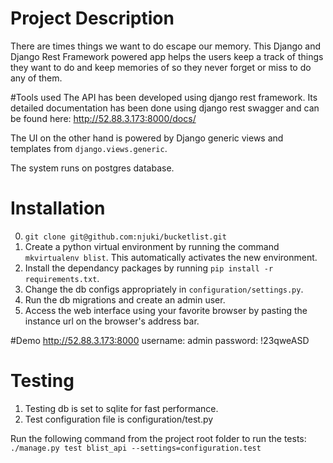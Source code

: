 # Project Description
There are times things we want to do escape our memory. This Django and Django Rest Framework powered app helps the users keep a track of things they want to do and keep memories of so they never forget or miss to do any of them.

#Tools used
The API has been developed using django rest framework. Its detailed documentation has been done using django rest swagger and can be found here:
http://52.88.3.173:8000/docs/

The UI on the other hand is powered by Django generic views and templates from `django.views.generic`.

The system runs on postgres database.

# Installation
0. `git clone git@github.com:njuki/bucketlist.git`
1. Create a python virtual environment by running the command `mkvirtualenv blist`. This automatically activates the new environment.
2. Install the dependancy packages by running `pip install -r requirements.txt`.
3. Change the db configs appropriately in `configuration/settings.py`.
3. Run the db migrations and create an admin user.
4. Access the web interface using your favorite browser by pasting the instance url on the browser's address bar.

#Demo
http://52.88.3.173:8000
username: admin
password: !23qweASD

# Testing
1. Testing db is set to sqlite for fast performance.
2. Test configuration file is configuration/test.py

Run the following command from the project root folder to run the tests:
`./manage.py test blist_api --settings=configuration.test`
